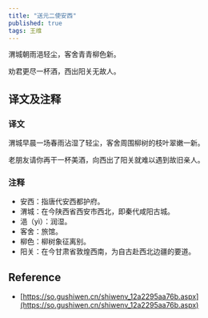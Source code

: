 ```yaml
---
title: "送元二使安西"
published: true
tags: 王维
---
```


渭城朝雨浥轻尘，客舍青青柳色新。

劝君更尽一杯酒，西出阳关无故人。

## 译文及注释

### 译文

渭城早晨一场春雨沾湿了轻尘，客舍周围柳树的枝叶翠嫩一新。

老朋友请你再干一杯美酒，向西出了阳关就难以遇到故旧亲人。

### 注释

- 安西：指唐代安西都护府。
- 渭城：在今陕西省西安市西北，即秦代咸阳古城。
- 浥（yì）：润湿。
- 客舍：旅馆。
- 柳色：柳树象征离别。
- 阳关：在今甘肃省敦煌西南，为自古赴西北边疆的要道。

## Reference

- [https://so.gushiwen.cn/shiwenv_12a2295aa76b.aspx](https://so.gushiwen.cn/shiwenv_12a2295aa76b.aspx)